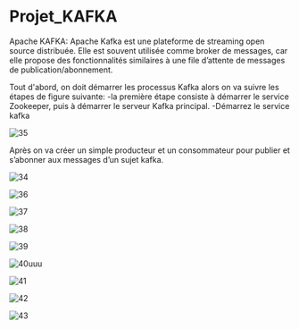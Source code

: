 # Projet_KAFKA

Apache KAFKA: Apache Kafka est une plateforme de streaming open source distribuée. Elle est souvent utilisée comme broker de messages, car elle propose des fonctionnalités similaires à une file d’attente de messages de publication/abonnement.

Tout d'abord, on doit démarrer les processus Kafka alors on va suivre les étapes de figure suivante:
-la première étape consiste à démarrer le service Zookeeper, puis à démarrer le serveur Kafka principal.
-Démarrez le service kafka


![35](https://user-images.githubusercontent.com/61788817/172738070-82d67eb8-ea14-47b4-ba69-6d03bf970bf8.PNG)

Après on va créer un simple producteur et un consommateur pour publier et s’abonner aux messages d’un sujet kafka. 

![34](https://user-images.githubusercontent.com/61788817/172738056-8f9571e8-465f-4911-8bd2-25d5d6d39ee1.PNG)



![36](https://user-images.githubusercontent.com/61788817/172738087-62781382-66e5-4e64-b253-e3d2a0b362c0.PNG)

![37](https://user-images.githubusercontent.com/61788817/172738103-58cc9f42-4367-4a54-85e2-ee8f1540f7f6.PNG)


![38](https://user-images.githubusercontent.com/61788817/172738110-e753aa3c-783d-44f4-8551-8f0f54a6cbb0.PNG)


![39](https://user-images.githubusercontent.com/61788817/172738132-377ae79c-30be-40c4-9f3b-57fa12b8de86.PNG)


![40uuu](https://user-images.githubusercontent.com/61788817/172738315-95cd3c69-a6ec-416a-b174-a4ebb2ac1d63.PNG)



![41](https://user-images.githubusercontent.com/61788817/172738142-9e9d72ae-c599-4cd3-8f1e-580e7b440481.jpg)


![42](https://user-images.githubusercontent.com/61788817/172738155-83c3e572-4f46-4ce1-8edc-af10e42db63c.jpg)


![43](https://user-images.githubusercontent.com/61788817/172738166-90a232a8-47df-4db3-974c-6101bce8f30d.jpg)












